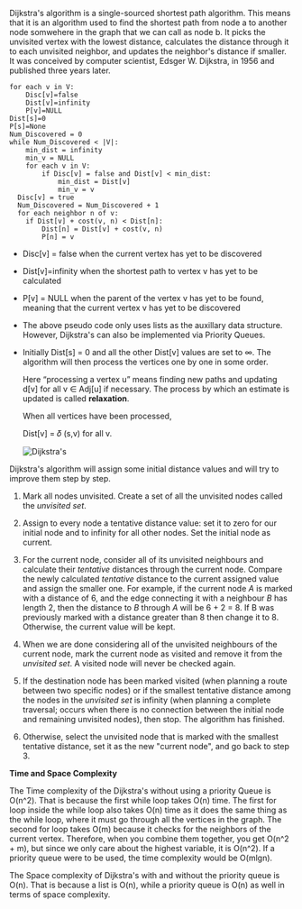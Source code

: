 <!--title={Dijkstra's Algorithm}-->

Dijkstra's algorithm is a single-sourced shortest path algorithm. This means that it is an algorithm used to find the shortest path from node a to another node somwehere in the graph that we can call as node b. It picks the unvisited vertex with the lowest distance, calculates the distance through it to each unvisited neighbor, and updates the neighbor's distance if smaller. It was conceived by computer scientist, Edsger W. Dijkstra, in 1956 and published three years later.

```
for each v in V:
	Disc[v]=false
	Dist[v]=infinity
	P[v]=NULL
Dist[s]=0
P[s]=None
Num_Discovered = 0
while Num_Discovered < |V|:
	min_dist = infinity
	min_v = NULL
	for each v in V:
		if Disc[v] = false and Dist[v] < min_dist:
			min_dist = Dist[v]
			min_v = v
  Disc[v] = true
  Num_Discovered = Num_Discovered + 1
  for each neighbor n of v: 
  	if Dist[v] + cost(v, n) < Dist[n]:
    	Dist[n] = Dist[v] + cost(v, n)
    	P[n] = v
```

- Disc[v] = false when the current vertex has yet to be discovered
- Dist[v]=infinity when the shortest path to vertex v has yet to be calculated
- P[v] = NULL when the parent of the vertex v has yet to be found, meaning that the current vertex v has yet to be discovered
- The above pseudo code only uses lists as the auxillary data structure. However, Dijkstra's can also be implemented via Priority Queues.

- Initially Dist[s] = 0 and all the other Dist[v] values are set to ∞. The algorithm will then process the vertices one by one in some order.

  Here “processing a vertex u” means finding new paths and updating d[v] for all v ∈ Adj[u] if necessary. The process by which an estimate is updated is called **relaxation**.

  When all vertices have been processed,

  Dist[v] = 𝛿 (s,v)  for all v.

  

  ![Dijkstra's](https://i.ytimg.com/vi/pVfj6mxhdMw/hqdefault.jpg)
  
  

Dijkstra's algorithm will assign some initial distance values and will try to improve them step by step.

1. Mark all nodes unvisited. Create a set of all the unvisited nodes called the *unvisited set*.

2. Assign to every node a tentative distance value: set it to zero for our initial node and to infinity for all other nodes. Set the initial node as current.

3. For the current node, consider all of its unvisited neighbours and calculate their *tentative* distances through the current node. Compare the newly calculated *tentative* distance to the current assigned value and assign the smaller one. For example, if the current node *A* is marked with a distance of 6, and the edge connecting it with a neighbour *B* has length 2, then the distance to *B* through *A* will be 6 + 2 = 8. If B was previously marked with a distance greater than 8 then change it to 8. Otherwise, the current value will be kept.

4. When we are done considering all of the unvisited neighbours of the current node, mark the current node as visited and remove it from the *unvisited set*. A visited node will never be checked again.

5. If the destination node has been marked visited (when planning a route between two specific nodes) or if the smallest tentative distance among the nodes in the *unvisited set* is infinity (when planning a complete traversal; occurs when there is no connection between the initial node and remaining unvisited nodes), then stop. The algorithm has finished.

6. Otherwise, select the unvisited node that is marked with the smallest tentative distance, set it as the new "current node", and go back to step 3.

    

**Time and Space Complexity**

The Time complexity of the Dijkstra's without using a priority Queue is O(n^2). That is because the first while loop takes O(n) time. The first for loop inside the while loop also takes O(n) time as it does the same thing as the while loop, where it must go through all the vertices in the graph. The second for loop takes O(m) because it checks for the neighbors of the current vertex. Therefore, when you combine them together, you get O(n^2 + m), but since we only care about the highest variable, it is O(n^2).  If a priority queue were to be used, the time complexity would be O(mlgn).

The Space complexity of Dijkstra's with and without the priority queue is O(n). That is because a list is O(n), while a priority queue is O(n) as well in terms of space complexity. 

